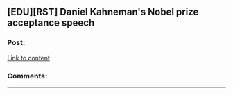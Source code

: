 ## [EDU][RST] Daniel Kahneman's Nobel prize acceptance speech

### Post:

[Link to content](http://www.nobelprize.org/nobel_prizes/economic-sciences/laureates/2002/kahneman-lecture.html)

### Comments:

---

